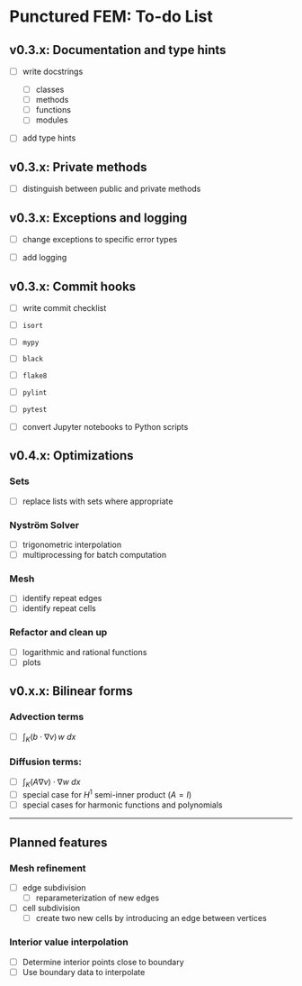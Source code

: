 # Punctured FEM: To-do List


## v0.3.x: Documentation and type hints
- [ ] write docstrings
  - [ ] classes
  - [ ] methods
  - [ ] functions
  - [ ] modules
- [ ] add type hints


## v0.3.x: Private methods
- [ ] distinguish between public and private methods


## v0.3.x: Exceptions and logging
- [ ] change exceptions to specific error types
- [ ] add logging


## v0.3.x: Commit hooks
- [ ] write commit checklist
- [ ] `isort`
- [ ] `mypy`
- [ ] `black`
- [ ] `flake8`
- [ ] `pylint`
- [ ] `pytest`
- [ ] convert Jupyter notebooks to Python scripts


## v0.4.x: Optimizations
### Sets
- [ ] replace lists with sets where appropriate
### Nyström Solver
  - [ ] trigonometric interpolation
  - [ ] multiprocessing for batch computation
### Mesh
  - [ ] identify repeat edges
  - [ ] identify repeat cells
### Refactor and clean up
- [ ] logarithmic and rational functions
- [ ] plots

## v0.x.x: Bilinear forms
### Advection terms
  - [ ] $\int_K (b \cdot \nabla v) \, w ~dx$
### Diffusion terms:
  - [ ] $\int_K (A \nabla v) \cdot \nabla w ~dx$
  - [ ] special case for $H^1$ semi-inner product ($A = I$)
  - [ ] special cases for harmonic functions and polynomials

---
## Planned features

### Mesh refinement
  - [ ] edge subdivision
    - [ ] reparameterization of new edges
  - [ ] cell subdivision
    - [ ] create two new cells by introducing an edge between vertices

### Interior value interpolation
  - [ ] Determine interior points close to boundary
  - [ ] Use boundary data to interpolate